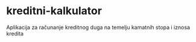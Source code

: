 # kreditni-kalkulator
Aplikacija za računanje kreditnog duga na temelju kamatnih stopa i iznosa kredita
